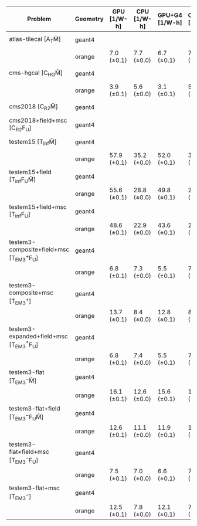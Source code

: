 | Problem                                                        | Geometry | GPU [1/W-h] | CPU [1/W-h] | GPU+G4 [1/W-h] | CPU+G4 [1/W-h] |  G4 [1/W-h] |
| -------------------------------------------------------------- | -------- | ----------- | ----------- | -------------- | -------------- | ----------- |
| atlas-tilecal [A$_\mathrm{T}$M̃]                               | geant4   |             |             |                |                |  9.3 (±0.0) |
|                                                                | orange   |  7.0 (±0.1) |  7.7 (±0.0) |     6.7 (±0.1) |     7.6 (±0.0) |             |
| cms-hgcal [C$_\mathrm{HG}$M̃]                                  | geant4   |             |             |                |                |  3.3 (±0.0) |
|                                                                | orange   |  3.9 (±0.1) |  5.6 (±0.0) |     3.1 (±0.1) |     5.5 (±0.0) |             |
| cms2018 [C$_\mathrm{R2}$M̃]                                    | geant4   |             |             |                |                | 10.6 (±0.0) |
| cms2018+field+msc [C$_\mathrm{R2}$F$_\mathrm{U}$]              | geant4   |             |             |                |                |  5.2 (±0.0) |
| testem15 [T$_\mathrm{inf}$M̃]                                  | geant4   |             |             |                |                | 24.1 (±0.0) |
|                                                                | orange   | 57.9 (±0.1) | 35.2 (±0.0) |    52.0 (±0.1) |    34.9 (±0.0) |             |
| testem15+field [T$_\mathrm{inf}$F$_\mathrm{U}$M̃]              | geant4   |             |             |                |                | 18.7 (±0.0) |
|                                                                | orange   | 55.6 (±0.1) | 28.8 (±0.0) |    49.8 (±0.1) |    28.6 (±0.0) |             |
| testem15+field+msc [T$_\mathrm{inf}$F$_\mathrm{U}$]            | geant4   |             |             |                |                | 15.7 (±0.0) |
|                                                                | orange   | 48.6 (±0.1) | 22.9 (±0.0) |    43.6 (±0.1) |    23.0 (±0.0) |             |
| testem3-composite+field+msc [T$_\mathrm{EM3}^+$F$_\mathrm{U}$] | geant4   |             |             |                |                |  5.7 (±0.0) |
|                                                                | orange   |  6.8 (±0.1) |  7.3 (±0.0) |     5.5 (±0.1) |     7.3 (±0.0) |             |
| testem3-composite+msc [T$_\mathrm{EM3}^+$]                     | geant4   |             |             |                |                |  6.9 (±0.0) |
|                                                                | orange   | 13.7 (±0.1) |  8.4 (±0.0) |    12.8 (±0.1) |     8.1 (±0.0) |             |
| testem3-expanded+field+msc [T$_\mathrm{EM3}^*$F$_\mathrm{U}$]  | geant4   |             |             |                |                |  5.7 (±0.0) |
|                                                                | orange   |  6.8 (±0.1) |  7.4 (±0.0) |     5.5 (±0.1) |     7.4 (±0.0) |             |
| testem3-flat [T$_\mathrm{EM3}^-$M̃]                            | geant4   |             |             |                |                | 12.1 (±0.0) |
|                                                                | orange   | 16.1 (±0.1) | 12.6 (±0.0) |    15.6 (±0.1) |    12.8 (±0.0) |             |
| testem3-flat+field [T$_\mathrm{EM3}^-$F$_\mathrm{U}$M̃]        | geant4   |             |             |                |                |  9.6 (±0.0) |
|                                                                | orange   | 12.6 (±0.1) | 11.1 (±0.0) |    11.9 (±0.1) |    11.3 (±0.0) |             |
| testem3-flat+field+msc [T$_\mathrm{EM3}^-$F$_\mathrm{U}$]      | geant4   |             |             |                |                |  6.0 (±0.0) |
|                                                                | orange   |  7.5 (±0.1) |  7.0 (±0.0) |     6.6 (±0.1) |     7.1 (±0.0) |             |
| testem3-flat+msc [T$_\mathrm{EM3}^-$]                          | geant4   |             |             |                |                |  7.4 (±0.0) |
|                                                                | orange   | 12.5 (±0.1) |  7.8 (±0.0) |    12.1 (±0.1) |     7.9 (±0.0) |             |
